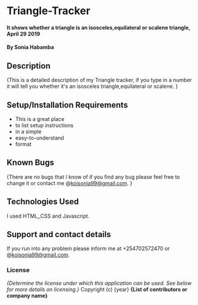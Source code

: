 # Triangle-Tracker
#### It shows whether a triangle is an isosceles,equilateral or scalene triangle, April 29 2019
#### By **Sonia Habamba**
## Description
{This is a detailed description of my Triangle tracker, if you type in a number it will tell you whether it's an isosceles triangle,equilateral or scalene. }
## Setup/Installation Requirements
* This is a great place
* to list setup instructions
* in a simple
* easy-to-understand
* format
## Known Bugs
{There are no bugs that I know of if you find any bug please feel free to change it or contact me @koisonia99@gmail.com. }
## Technologies Used
I used HTML,,CSS and Javascript. 
## Support and contact details
If you run into any problem please inform me at +254702572470 or @koisonia99@gmail.com.
### License
*{Determine the license under which this application can be used.  See below for more details on licensing.}*
Copyright (c) {year} **{List of contributors or company name}**
  